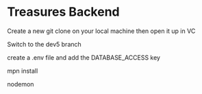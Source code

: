 # Treasures Backend
Create a new git clone on your local machine then open it up in VC

Switch to the dev5 branch

create a .env file and add the DATABASE_ACCESS key

mpn install

nodemon
